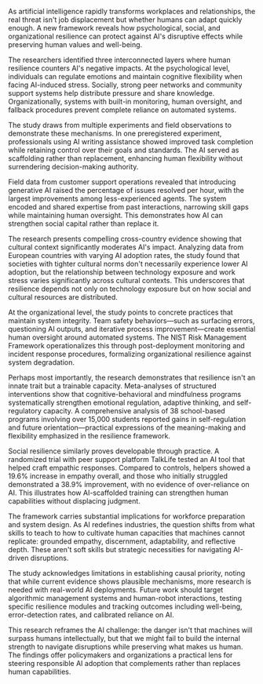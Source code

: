 As artificial intelligence rapidly transforms workplaces and relationships, the real threat isn't job displacement but whether humans can adapt quickly enough. A new framework reveals how psychological, social, and organizational resilience can protect against AI's disruptive effects while preserving human values and well-being.

The researchers identified three interconnected layers where human resilience counters AI's negative impacts. At the psychological level, individuals can regulate emotions and maintain cognitive flexibility when facing AI-induced stress. Socially, strong peer networks and community support systems help distribute pressure and share knowledge. Organizationally, systems with built-in monitoring, human oversight, and fallback procedures prevent complete reliance on automated systems.

The study draws from multiple experiments and field observations to demonstrate these mechanisms. In one preregistered experiment, professionals using AI writing assistance showed improved task completion while retaining control over their goals and standards. The AI served as scaffolding rather than replacement, enhancing human flexibility without surrendering decision-making authority.

Field data from customer support operations revealed that introducing generative AI raised the percentage of issues resolved per hour, with the largest improvements among less-experienced agents. The system encoded and shared expertise from past interactions, narrowing skill gaps while maintaining human oversight. This demonstrates how AI can strengthen social capital rather than replace it.

The research presents compelling cross-country evidence showing that cultural context significantly moderates AI's impact. Analyzing data from European countries with varying AI adoption rates, the study found that societies with tighter cultural norms don't necessarily experience lower AI adoption, but the relationship between technology exposure and work stress varies significantly across cultural contexts. This underscores that resilience depends not only on technology exposure but on how social and cultural resources are distributed.

At the organizational level, the study points to concrete practices that maintain system integrity. Team safety behaviors—such as surfacing errors, questioning AI outputs, and iterative process improvement—create essential human oversight around automated systems. The NIST Risk Management Framework operationalizes this through post-deployment monitoring and incident response procedures, formalizing organizational resilience against system degradation.

Perhaps most importantly, the research demonstrates that resilience isn't an innate trait but a trainable capacity. Meta-analyses of structured interventions show that cognitive-behavioral and mindfulness programs systematically strengthen emotional regulation, adaptive thinking, and self-regulatory capacity. A comprehensive analysis of 38 school-based programs involving over 15,000 students reported gains in self-regulation and future orientation—practical expressions of the meaning-making and flexibility emphasized in the resilience framework.

Social resilience similarly proves developable through practice. A randomized trial with peer support platform TalkLife tested an AI tool that helped craft empathic responses. Compared to controls, helpers showed a 19.6% increase in empathy overall, and those who initially struggled demonstrated a 38.9% improvement, with no evidence of over-reliance on AI. This illustrates how AI-scaffolded training can strengthen human capabilities without displacing judgment.

The framework carries substantial implications for workforce preparation and system design. As AI redefines industries, the question shifts from what skills to teach to how to cultivate human capacities that machines cannot replicate: grounded empathy, discernment, adaptability, and reflective depth. These aren't soft skills but strategic necessities for navigating AI-driven disruptions.

The study acknowledges limitations in establishing causal priority, noting that while current evidence shows plausible mechanisms, more research is needed with real-world AI deployments. Future work should target algorithmic management systems and human-robot interactions, testing specific resilience modules and tracking outcomes including well-being, error-detection rates, and calibrated reliance on AI.

This research reframes the AI challenge: the danger isn't that machines will surpass humans intellectually, but that we might fail to build the internal strength to navigate disruptions while preserving what makes us human. The findings offer policymakers and organizations a practical lens for steering responsible AI adoption that complements rather than replaces human capabilities.